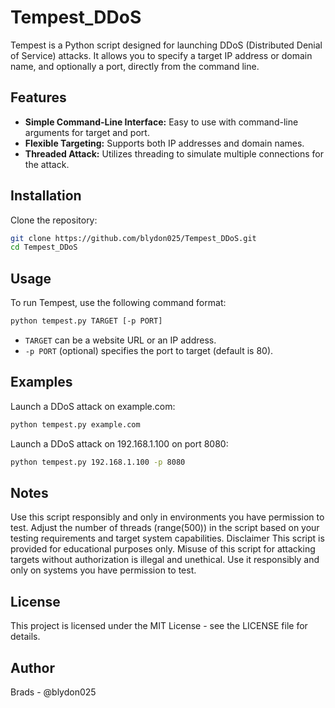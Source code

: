 # Tempest_DDoS
Tempest is a Python script designed for launching DDoS (Distributed Denial of Service) attacks. It allows you to specify a target IP address or domain name, and optionally a port, directly from the command line.

## Features

- **Simple Command-Line Interface:** Easy to use with command-line arguments for target and port.
- **Flexible Targeting:** Supports both IP addresses and domain names.
- **Threaded Attack:** Utilizes threading to simulate multiple connections for the attack.

## Installation

Clone the repository:

```bash
git clone https://github.com/blydon025/Tempest_DDoS.git
cd Tempest_DDoS
```

## Usage

To run Tempest, use the following command format:

```bash
python tempest.py TARGET [-p PORT]
```
- `TARGET` can be a website URL or an IP address.
- `-p PORT` (optional) specifies the port to target (default is 80).

## Examples
Launch a DDoS attack on example.com:
```bash
python tempest.py example.com
```

Launch a DDoS attack on 192.168.1.100 on port 8080:
```bash
python tempest.py 192.168.1.100 -p 8080
```
## Notes
Use this script responsibly and only in environments you have permission to test.
Adjust the number of threads (range(500)) in the script based on your testing requirements and target system capabilities.
Disclaimer
This script is provided for educational purposes only. Misuse of this script for attacking targets without authorization is illegal and unethical. Use it responsibly and only on systems you have permission to test.

## License
This project is licensed under the MIT License - see the LICENSE file for details.

## Author
Brads - @blydon025
